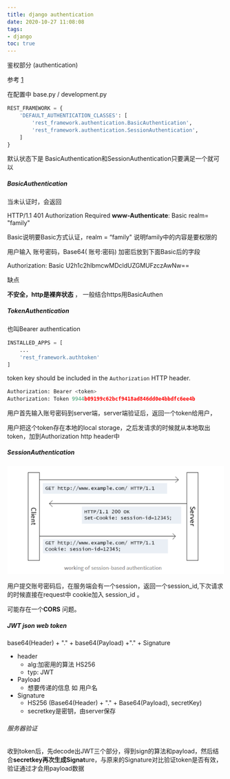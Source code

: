 ```yaml
---
title: django authentication
date: 2020-10-27 11:08:08
tags:
- django
toc: true
---
```


鉴权部分 (authentication) 

参考 [1](https://medium.com/@allwindicaprio/session-vs-token-based-authentication-b1f862dd7ed8)

在配置中 base.py / development.py

<!--more-->

```python
REST_FRAMEWORK = {
    'DEFAULT_AUTHENTICATION_CLASSES': [
        'rest_framework.authentication.BasicAuthentication',
        'rest_framework.authentication.SessionAuthentication',
    ]
}
```

默认状态下是 BasicAuthentication和SessionAuthentication只要满足一个就可以

##### BasicAuthentication

当未认证时，会返回

HTTP/1.1 401 Authorization Required **www-Authenticate**: Basic realm= "family"

Basic说明要Basic方式认证，realm = “family" 说明family中的内容是要权限的

用户输入 账号密码，Base64( 账号:密码) 加密后放到下面Basic后的字段

Authorization: Basic U2h1c2hlbmcwMDcldUZGMUFzczAwNw==

缺点

**不安全，http是裸奔状态** ， 一般结合https用BasicAuthen

 

##### TokenAuthentication

也叫Bearer authentication

```python
INSTALLED_APPS = [
    ...
    'rest_framework.authtoken'
]
```

token key should be included in the `Authorization` HTTP header.

```python
Authorization: Bearer <token>
Authorization: Token 9944b09199c62bcf9418ad846dd0e4bbdfc6ee4b
```

用户首先输入账号密码到server端，server端验证后，返回一个token给用户，

用户把这个token存在本地的local storage，之后发请求的时候就从本地取出token，加到Authorization http header中



##### SessionAuthentication

![image-20200916233140486](django_authentication/image-20200916233140486.png)

用户提交账号密码后，在服务端会有一个session，返回一个session_id,下次请求的时候直接在request中 cookie加入 session_id 。

可能存在一个**CORS** 问题。



##### JWT json web token

base64(Header)  + "." + base64(Payload) +"." + Signature

* header
  * alg:加密用的算法 HS256
  * typ: JWT
* Payload
  * 想要传递的信息 如 用户名
* Signature
  * HS256 (Base64(Header) + "." + Base64(Payload),   secretKey)
  * secretkey是密钥，由server保存

###### 服务器验证

收到token后，先decode出JWT三个部分，得到sign的算法和payload，然后结合**secretkey再次生成Signat**ure，与原来的Signature对比验证token是否有效，验证通过才会用payload数据